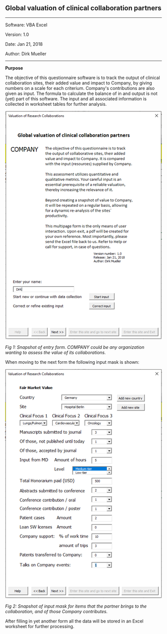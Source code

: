 ## Global valuation of clinical collaboration partners
**********************************************
Software:		VBA Excel

Version:	    1.0

Date: 			Jan 21, 2018

Author:			Dirk Mueller
**********************************************

**Purpose**

The objective of this questionnaire software is to track the output of clinical collaboration sites, their added value and impact to Company, by giving numbers on a scale for each criterium. Company's contributions are also given as input. The formula to calculate the balance of in and output is not (yet) part of this software. The input and all associated information is collected in worksheet tables for further analysis.

![](https://github.com/DirkMueller8/valuation/blob/master/snapshot.png )

*Fig 1: Snapshot of entry form. COMPANY could be any organization wanting to assess the value of its collaborations.*

When moving to the next form the following input mask is shown:

![](https://github.com/DirkMueller8/valuation/blob/master/snapshot_1.png)

*Fig 2: Snapshot of input mask for items that the partner brings to the collaboration, and of those Company contributes.*

After filling in yet another form all the data will be stored in an Excel worksheet for further processing.